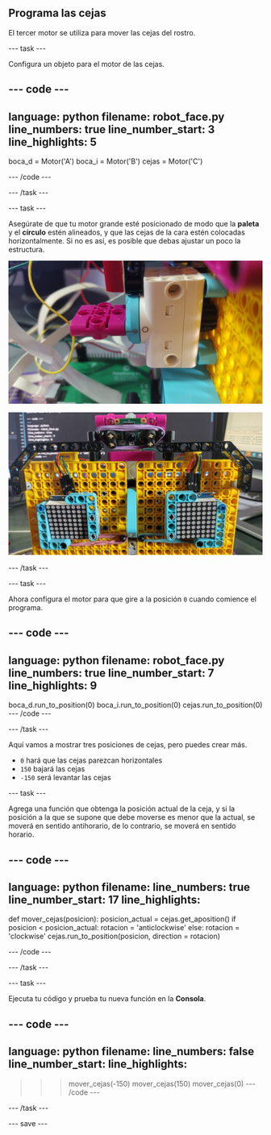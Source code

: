 ## Programa las cejas

El tercer motor se utiliza para mover las cejas del rostro.

--- task ---

Configura un objeto para el motor de las cejas.

--- code ---
---
language: python filename: robot_face.py line_numbers: true line_number_start: 3
line_highlights: 5
---
boca_d = Motor('A') boca_i = Motor('B') cejas = Motor('C')

--- /code ---

--- /task ---

--- task ---

Asegúrate de que tu motor grande esté posicionado de modo que la **paleta** y el **círculo** estén alineados, y que las cejas de la cara estén colocadas horizontalmente. Si no es así, es posible que debas ajustar un poco la estructura.

![Motor girado para que la paleta y el círculo estén alineados.](images/motor_0.jpg)

![La cara del robot con las cejas en posición horizontal.](images/horizontal_eyebrows.jpg)

--- /task ---

--- task ---

Ahora configura el motor para que gire a la posición `0` cuando comience el programa.

--- code ---
---
language: python filename: robot_face.py line_numbers: true line_number_start: 7
line_highlights: 9
---
boca_d.run_to_position(0) boca_i.run_to_position(0) cejas.run_to_position(0) --- /code ---

--- /task ---

Aquí vamos a mostrar tres posiciones de cejas, pero puedes crear más.

- `0` hará que las cejas parezcan horizontales
- `150` bajará las cejas
- `-150` será levantar las cejas


--- task ---

Agrega una función que obtenga la posición actual de la ceja, y si la posición a la que se supone que debe moverse es menor que la actual, se moverá en sentido antihorario, de lo contrario, se moverá en sentido horario.

--- code ---
---
language: python filename: line_numbers: true line_number_start: 17
line_highlights:
---
def mover_cejas(posicion): posicion_actual = cejas.get_aposition() if posicion < posicion_actual: rotacion = 'anticlockwise' else: rotacion = 'clockwise' cejas.run_to_position(posicion, direction = rotacion)

--- /code ---

--- /task ---

--- task ---

Ejecuta tu código y prueba tu nueva función en la **Consola**.

--- code ---
---
language: python filename: line_numbers: false line_number_start:
line_highlights:
---
> > > mover_cejas(-150) mover_cejas(150) mover_cejas(0) --- /code ---

--- /task ---

--- save ---
